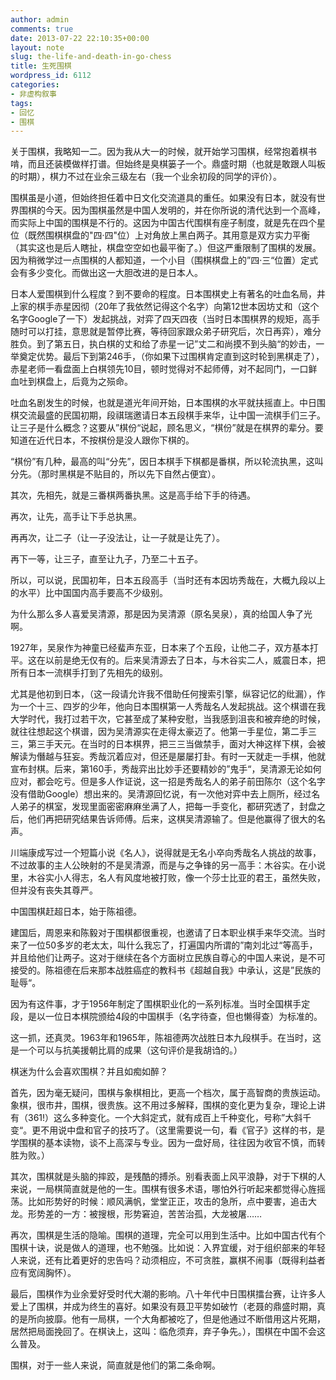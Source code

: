 ```yaml
---
author: admin
comments: true
date: 2013-07-22 22:10:35+00:00
layout: note
slug: the-life-and-death-in-go-chess
title: 生死围棋
wordpress_id: 6112
categories:
- 非虚构叙事
tags:
- 回忆
- 围棋
---
```


关于围棋，我略知一二。因为我从大一的时候，就开始学习围棋，经常抱着棋书啃，而且还装模做样打谱。但始终是臭棋篓子一个。鼎盛时期（也就是敢跟人叫板的时期），棋力不过在业余三级左右（我一个业余初段的同学的评价）。

围棋虽是小道，但始终担任着中日文化交流道具的重任。如果没有日本，就没有世界围棋的今天。因为围棋虽然是中国人发明的，并在你所说的清代达到一个高峰，而实际上中国的围棋是不行的。这因为中国古代围棋有座子制度，就是先在四个星位（既然围棋棋盘的"四·四"位）上对角放上黑白两子。其用意是双方实力平衡（其实这也是后人瞎扯，棋盘空空如也最平衡了。）但这严重限制了围棋的发展。因为稍微学过一点围棋的人都知道，一个小目（围棋棋盘上的”四·三“位置）定式会有多少变化。而做出这一大胆改进的是日本人。

日本人爱围棋到什么程度？到不要命的程度。日本围棋史上有著名的吐血名局，井上家的棋手赤星因彻（20年了我依然记得这个名字）向第12世本因坊丈和（这个名字Google了一下）发起挑战，对弈了四天四夜（当时日本围棋界的规矩，高手随时可以打挂，意思就是暂停比赛，等待回家跟众弟子研究后，次日再弈），难分胜负。到了第五日，执白棋的丈和给了赤星一记”丈二和尚摸不到头脑“的妙击，一举奠定优势。最后下到第246手，（你如果下过围棋肯定直到这时轮到黑棋走了），赤星老师一看盘面上白棋领先10目，顿时觉得对不起师傅，对不起同门，一口鲜血吐到棋盘上，后竟为之殒命。

吐血名剧发生的时候，也就是道光年间开始，日本围棋的水平就扶摇直上。中日围棋交流最盛的民国初期，段祺瑞邀请日本五段棋手来华，让中国一流棋手们三子。让三子是什么概念？这要从”棋份“说起，顾名思义，“棋份”就是在棋界的辈分。要知道在近代日本，不按棋份是没人跟你下棋的。

“棋份”有几种，最高的叫“分先”，因日本棋手下棋都是番棋，所以轮流执黑，这叫分先。（那时黑棋是不贴目的，所以先下自然占便宜）。

其次，先相先，就是三番棋两番执黑。这是高手给下手的待遇。

再次，让先，高手让下手总执黑。

再再次，让二子（让一子没法让，让一子就是让先了）。

再下一等，让三子，直至让九子，乃至二十五子。

所以，可以说，民国初年，日本五段高手（当时还有本因坊秀哉在，大概九段以上的水平）比中国国内高手要高不少级别。

为什么那么多人喜爱吴清源，那是因为吴清源（原名吴泉），真的给国人争了光啊。

1927年，吴泉作为神童已经蜚声东亚，日本来了个五段，让他二子，双方基本打平。这在以前是绝无仅有的。后来吴清源去了日本，与木谷实二人，威震日本，把所有日本一流棋手打到了先相先的级别。

尤其是他初到日本，（这一段请允许我不借助任何搜索引擎，纵容记忆的纰漏），作为一个十三、四岁的少年，他向日本围棋第一人秀哉名人发起挑战。这个棋谱在我大学时代，我打过若干次，它甚至成了某种安慰，当我感到沮丧和被弃绝的时候，就往往想起这个棋谱，因为吴清源实在走得太豪迈了。他第一手星位，第二手三三，第三手天元。在当时的日本棋界，把三三当做禁手，面对大神这样下棋，会被解读为僭越与狂妄。秀哉沉着应对，但还是屡屡打卦。有时一天就走一手棋，他就宣布封棋。后来，第160手，秀哉弈出比妙手还要精妙的”鬼手“，吴清源无论如何应对，都会吃亏。但是多人作证说，这一招是秀哉名人的弟子前田陈尔（这个名字没有借助Google）想出来的。吴清源回忆说，有一次他对弈中去上厕所，经过名人弟子的棋室，发现里面密密麻麻坐满了人，把每一手变化，都研究透了，封盘之后，他们再把研究结果告诉师傅。后来，这棋吴清源输了。但是他赢得了很大的名声。

川端康成写过一个短篇小说《名人》，说得就是无名小卒向秀哉名人挑战的故事，不过故事的主人公映射的不是吴清源，而是与之争锋的另一高手：木谷实。在小说里，木谷实小人得志，名人有风度地被打败，像一个莎士比亚的君王，虽然失败，但并没有丧失其尊严。

中国围棋赶超日本，始于陈祖德。

建国后，周恩来和陈毅对于围棋都很重视，也邀请了日本职业棋手来华交流。当时来了一位50多岁的老太太，叫什么我忘了，打遍国内所谓的”南刘北过“等高手，并且给他们让两子。这对于继续在各个方面树立民族自尊心的中国人来说，是不可接受的。陈祖德在后来那本战胜癌症的教科书《超越自我》中承认，这是”民族的耻辱“。

因为有这件事，才于1956年制定了围棋职业化的一系列标准。当时全国棋手定段，是以一位日本棋院颁给4段的中国棋手（名字待查，但也懒得查）为标准的。

这一抓，还真灵。1963年和1965年，陈祖德两次战胜日本九段棋手。在当时，这是一个可以与抗美援朝比肩的成果（这句评价是我胡诌的。）

棋迷为什么会喜欢围棋？并且如痴如醉？

首先，因为毫无疑问，围棋与象棋相比，更高一个档次，属于高智商的贵族运动。象棋，很市井，围棋，很贵族。这不用过多解释，围棋的变化更为复杂，理论上讲有（361!）这么多种变化。一个大斜定式，就有成百上千种变化，号称”大斜千变“。更不用说中盘和官子的技巧了。（这里需要说一句，看《官子》这样的书，是学围棋的基本读物，谈不上高深与专业。因为一盘好局，往往因为收官不慎，而转胜为败。）

其次，围棋就是头脑的摔跤，是残酷的搏杀。别看表面上风平浪静，对于下棋的人来说，一局棋简直就是他的一生。围棋有很多术语，哪怕外行听起来都觉得心旌摇荡。比如形势好的时候：顺风满帆，堂堂正正，攻击的急所，点中要害，追击大龙。形势差的一方：被搜根，形势窘迫，苦苦治孤，大龙被屠……

再次，围棋是生活的隐喻。围棋的道理，完全可以用到生活中。比如中国古代有个围棋十诀，说是做人的道理，也不勉强。比如说：入界宜缓，对于组织部来的年轻人来说，还有比着更好的忠告吗？动须相应，不可贪胜，赢棋不闹事（既得利益者应有宽阔胸怀）。

最后，围棋作为业余爱好受时代大潮的影响。八十年代中日围棋擂台赛，让许多人爱上了围棋，并成为终生的喜好。如果没有聂卫平势如破竹（老聂的鼎盛时期，真的是所向披靡。他有一局棋，一个大角都被吃了，但是他通过不断借用这片死期，居然把局面挽回了。在棋诀上，这叫：临危须弃，弃子争先。），围棋在中国不会这么普及。

围棋，对于一些人来说，简直就是他们的第二条命啊。
